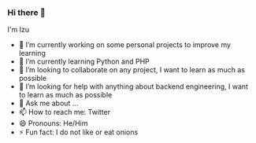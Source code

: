 ### Hi there 👋

I'm Izu

- 🔭 I’m currently working on some personal projects to improve my learning
- 🌱 I’m currently learning Python and PHP
- 👯 I’m looking to collaborate on any project, I want to learn as much as possible
- 🤔 I’m looking for help with anything about backend engineering, I want to learn as much as possible
- 💬 Ask me about ...
- 📫 How to reach me: Twitter
- 😄 Pronouns: He/Him
- ⚡ Fun fact: I do not like or eat onions

<!--
**Izu-Azubuike/Izu-Azubuike** is a ✨ _special_ ✨ repository because its `README.md` (this file) appears on your GitHub profile.

Here are some ideas to get you started:

- 🔭 I’m currently working on some personal projects to improve my learning
- 🌱 I’m currently learning Python and PHP
- 👯 I’m looking to collaborate on any project, I want to learn as much as possible
- 🤔 I’m looking for help with anything about backend engineering, I want to learn as much as possible
- 💬 Ask me about ...
- 📫 How to reach me: Twitter
- 😄 Pronouns: He/Him
- ⚡ Fun fact: I do not like or eat onions
-->
